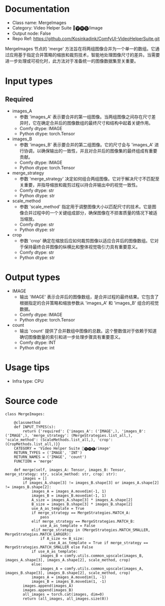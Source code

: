 # Documentation
- Class name: MergeImages
- Category: Video Helper Suite 🎥🅥🅗🅢/image
- Output node: False
- Repo Ref: https://github.com/Kosinkadink/ComfyUI-VideoHelperSuite.git

MergeImages 节点的 'merge' 方法旨在将两组图像合并为一个单一的数组。它通过应用基于指定合并策略的缩放和裁剪技术，智能地处理图像尺寸的差异。当需要进一步处理或可视化时，此方法对于准备统一的图像数据集至关重要。

# Input types
## Required
- images_A
    - 参数 'images_A' 表示要合并的第一组图像。当两组图像之间存在尺寸差异时，它在确定合并后的图像数组的最终尺寸和结构中起着关键作用。
    - Comfy dtype: IMAGE
    - Python dtype: torch.Tensor
- images_B
    - 参数 'images_B' 表示要合并的第二组图像。它的尺寸会与 'images_A' 进行协调，以确保输出的一致性，并且对合并后的图像集的最终组成有重要贡献。
    - Comfy dtype: IMAGE
    - Python dtype: torch.Tensor
- merge_strategy
    - 参数 'merge_strategy' 决定如何组合两组图像。它对于解决尺寸不匹配至关重要，并指导缩放和裁剪过程以持合并输出中的视觉一致性。
    - Comfy dtype: str
    - Python dtype: str
- scale_method
    - 参数 'scale_method' 指定用于调整图像大小以匹配尺寸的技术。它是图像合并过程中的一个关键组成部分，确保图像在不损害质量的情况下被适当缩放。
    - Comfy dtype: str
    - Python dtype: str
- crop
    - 参数 'crop' 确定在缩放后应如何裁剪图像以适应合并后的图像数组。它对于保持最终合并图像的纵横比和整体视觉吸引力具有重要意义。
    - Comfy dtype: str
    - Python dtype: str

# Output types
- IMAGE
    - 输出 'IMAGE' 表示合并后的图像数组，是合并过程的最终结果。它包含了根据指定的合并策略和缩放参数从 'images_A' 和 'images_B' 组合的视觉数据。
    - Comfy dtype: IMAGE
    - Python dtype: torch.Tensor
- count
    - 输出 'count' 提供了合并数组中图像的总数。这个整数值对于依赖于知道确切图像数量的索引和进一步处理步骤具有重要意义。
    - Comfy dtype: INT
    - Python dtype: int

# Usage tips
- Infra type: CPU

# Source code
```
class MergeImages:

    @classmethod
    def INPUT_TYPES(s):
        return {'required': {'images_A': ('IMAGE',), 'images_B': ('IMAGE',), 'merge_strategy': (MergeStrategies.list_all,), 'scale_method': (ScaleMethods.list_all,), 'crop': (CropMethods.list_all,)}}
    CATEGORY = 'Video Helper Suite 🎥🅥🅗🅢/image'
    RETURN_TYPES = ('IMAGE', 'INT')
    RETURN_NAMES = ('IMAGE', 'count')
    FUNCTION = 'merge'

    def merge(self, images_A: Tensor, images_B: Tensor, merge_strategy: str, scale_method: str, crop: str):
        images = []
        if images_A.shape[3] != images_B.shape[3] or images_A.shape[2] != images_B.shape[2]:
            images_A = images_A.movedim(-1, 1)
            images_B = images_B.movedim(-1, 1)
            A_size = images_A.shape[3] * images_A.shape[2]
            B_size = images_B.shape[3] * images_B.shape[2]
            use_A_as_template = True
            if merge_strategy == MergeStrategies.MATCH_A:
                pass
            elif merge_strategy == MergeStrategies.MATCH_B:
                use_A_as_template = False
            elif merge_strategy in (MergeStrategies.MATCH_SMALLER, MergeStrategies.MATCH_LARGER):
                if A_size <= B_size:
                    use_A_as_template = True if merge_strategy == MergeStrategies.MATCH_SMALLER else False
            if use_A_as_template:
                images_B = comfy.utils.common_upscale(images_B, images_A.shape[3], images_A.shape[2], scale_method, crop)
            else:
                images_A = comfy.utils.common_upscale(images_A, images_B.shape[3], images_B.shape[2], scale_method, crop)
            images_A = images_A.movedim(1, -1)
            images_B = images_B.movedim(1, -1)
        images.append(images_A)
        images.append(images_B)
        all_images = torch.cat(images, dim=0)
        return (all_images, all_images.size(0))
```